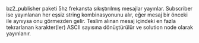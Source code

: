 bz2_publisher paketi 5hz frekansta sıkıştırılmış mesajlar yayınlar. Subscriber ise yayınlanan her eşsiz string kombinasyonunu alır, eğer mesaj bir önceki ile aynıysa onu görmezden gelir. Teslim alınan mesaj içindeki en fazla tekrarlanan karakter(ler) ASCII sayısına dönüştürülür ve solution node olarak yayınlanır.
